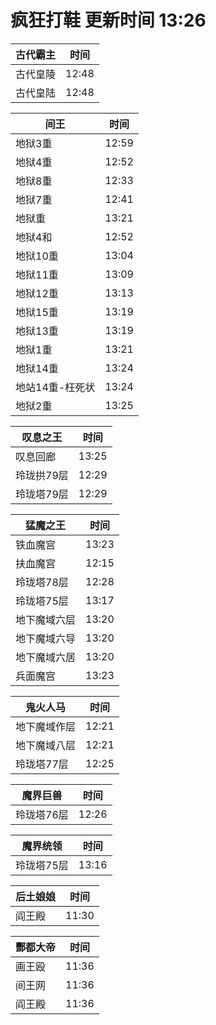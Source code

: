# 疯狂打鞋 更新时间 13:26

| 古代霸主   | 时间    |
|--------|-------|
| 古代皇陵 | 12:48 |
| 古代皇陆 | 12:48 |

| 间王   | 时间    |
|--------|-------|
| 地狱3重 | 12:59 |
| 地狱4重 | 12:52 |
| 地狱8重 | 12:33 |
| 地狱7重 | 12:41 |
| 地狱重 | 13:21 |
| 地狱4和 | 12:52 |
| 地狱10重 | 13:04 |
| 地狱11重 | 13:09 |
| 地狱12重 | 13:13 |
| 地狱15重 | 13:19 |
| 地狱13重 | 13:19 |
| 地狱1重 | 13:21 |
| 地狱14重 | 13:24 |
| 地站14重-枉死状 | 13:24 |
| 地狱2重 | 13:25 |

| 叹息之王   | 时间    |
|--------|-------|
| 叹息回廊 | 13:25 |
| 玲珑拱79层 | 12:29 |
| 玲珑塔79层 | 12:29 |

| 猛魔之王   | 时间    |
|--------|-------|
| 铁血魔宫 | 13:23 |
| 扶血魔宫 | 12:15 |
| 玲珑塔78层 | 12:28 |
| 玲珑塔75层 | 13:17 |
| 地下魔域六层 | 13:20 |
| 地下魔域六导 | 13:20 |
| 地下魔域六居 | 13:20 |
| 兵面魔宫 | 13:23 |

| 鬼火人马   | 时间    |
|--------|-------|
| 地下魔域作层 | 12:21 |
| 地下魔域八层 | 12:21 |
| 玲珑塔77层 | 12:25 |

| 魔界巨兽   | 时间    |
|--------|-------|
| 玲珑塔76层 | 12:26 |

| 魔界统领   | 时间    |
|--------|-------|
| 玲珑塔75层 | 13:16 |

| 后土娘娘   | 时间    |
|--------|-------|
| 阎王殿 | 11:30 |

| 酆都大帝   | 时间    |
|--------|-------|
| 画王殴 | 11:36 |
| 间王网 | 11:36 |
| 阎王殿 | 11:36 |
